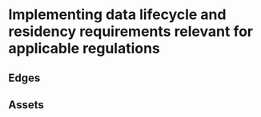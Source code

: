 # Implementing data lifecycle and residency requirements relevant for applicable regulations

## Edges

## Assets
